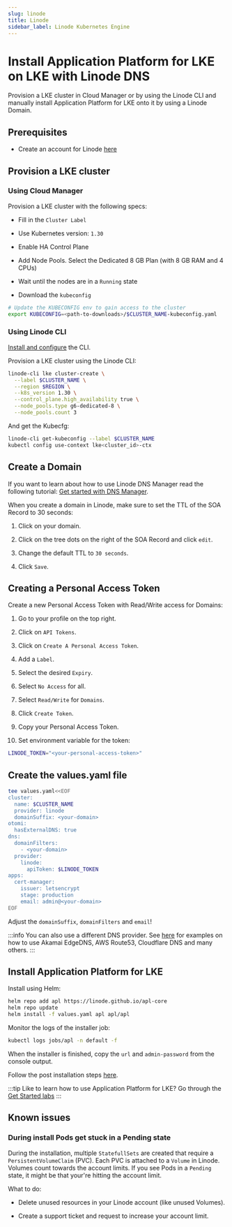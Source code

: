 ```yaml
---
slug: linode
title: Linode
sidebar_label: Linode Kubernetes Engine
---
```


# Install Application Platform for LKE on LKE with Linode DNS

Provision a LKE cluster in Cloud Manager or by using the Linode CLI and manually install Application Platform for LKE onto it by using a Linode Domain.

## Prerequisites

- Create an account for Linode [here](https://cloud.linode.com/)

## Provision a LKE cluster

### Using Cloud Manager

Provision a LKE cluster with the following specs:

- Fill in the `Cluster Label`

- Use Kubernetes version: `1.30`

- Enable HA Control Plane

- Add Node Pools. Select the Dedicated 8 GB Plan (with 8 GB RAM and 4 CPUs)

- Wait until the nodes are in a `Running` state

- Download the `kubeconfig`

```bash
# Update the KUBECONFIG env to gain access to the cluster
export KUBECONFIG=<path-to-downloads>/$CLUSTER_NAME-kubeconfig.yaml
```

### Using Linode CLI

[Install and configure](https://techdocs.akamai.com/cloud-computing/docs/install-and-configure-the-cli) the CLI.

Provision a LKE cluster using the Linode CLI:

```bash
linode-cli lke cluster-create \
  --label $CLUSTER_NAME \
  --region $REGION \
  --k8s_version 1.30 \
  --control_plane.high_availability true \
  --node_pools.type g6-dedicated-8 \
  --node_pools.count 3
```

And get the Kubecfg:

```bash
linode-cli get-kubeconfig --label $CLUSTER_NAME
kubectl config use-context lke<cluster_id>-ctx
```

## Create a Domain

If you want to learn about how to use Linode DNS Manager read the following tutorial: [Get started with DNS Manager](https://techdocs.akamai.com/cloud-computing/docs/getting-started-with-dns-manager).

When you create a domain in Linode, make sure to set the TTL of the SOA Record to 30 seconds:

1. Click on your domain.

2. Click on the tree dots on the right of the SOA Record and click `edit`.

3. Change the default TTL to `30 seconds`.

4. Click `Save`.

## Creating a Personal Access Token

Create a new Personal Access Token with Read/Write access for Domains:

1. Go to your profile on the top right.

2. Click on `API Tokens`.

3. Click on `Create A Personal Access Token`.

4. Add a `Label`.

5. Select the desired `Expiry`.

6. Select `No Access` for all.

7. Select `Read/Write` for `Domains`.

8. Click `Create Token`.

9. Copy your Personal Access Token.

10. Set environment variable for the token:

```bash
LINODE_TOKEN="<your-personal-access-token>"
```

## Create the values.yaml file

```bash
tee values.yaml<<EOF
cluster:
  name: $CLUSTER_NAME
  provider: linode
  domainSuffix: <your-domain>
otomi:
  hasExternalDNS: true
dns:
  domainFilters: 
    - <your-domain>
  provider:
    linode:
      apiToken: $LINODE_TOKEN
apps:
  cert-manager:
    issuer: letsencrypt
    stage: production
    email: admin@<your-domain>
EOF
```

Adjust the `domainSuffix`, `domainFilters` and `email`!

:::info
You can also use a different DNS provider. See [here](dns.md) for examples on how to use Akamai EdgeDNS, AWS Route53, Cloudflare DNS and many others.
:::

## Install Application Platform for LKE

Install using Helm:

```bash
helm repo add apl https://linode.github.io/apl-core
helm repo update
helm install -f values.yaml apl apl/apl
```

Monitor the logs of the installer job:

```bash
kubectl logs jobs/apl -n default -f
```

When the installer is finished, copy the `url` and `admin-password` from the console output.

Follow the post installation steps [here](post-install-steps.md).

:::tip
Like to learn how to use Application Platform for LKE? Go through the [Get Started labs](../labs/labs-overview.md)
:::

## Known issues

### During install Pods get stuck in a Pending state

During the installation, multiple `StatefullSets` are created that require a `PersistentVolumeClaim` (PVC). Each PVC is attached to a `Volume` in Linode. Volumes count towards the account limits. If you see Pods in a `Pending` state, it might be that your're hitting the account limit.

What to do:

- Delete unused resources in your Linode account (like unused Volumes).

- Create a support ticket and request to increase your account limit.
